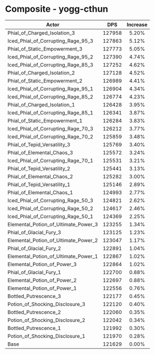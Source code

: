 # Composite - yogg-cthun
| Actor | DPS | Increase |
|---|:---:|:---:|
|Phial_of_Charged_Isolation_3|127958|5.20%|
|Iced_Phial_of_Corrupting_Rage_95_3|127863|5.12%|
|Phial_of_Static_Empowerment_3|127773|5.05%|
|Iced_Phial_of_Corrupting_Rage_95_2|127390|4.74%|
|Iced_Phial_of_Corrupting_Rage_85_3|127252|4.62%|
|Phial_of_Charged_Isolation_2|127128|4.52%|
|Phial_of_Static_Empowerment_2|126989|4.41%|
|Iced_Phial_of_Corrupting_Rage_95_1|126904|4.34%|
|Iced_Phial_of_Corrupting_Rage_85_2|126774|4.23%|
|Phial_of_Charged_Isolation_1|126428|3.95%|
|Iced_Phial_of_Corrupting_Rage_85_1|126341|3.87%|
|Phial_of_Static_Empowerment_1|126284|3.83%|
|Iced_Phial_of_Corrupting_Rage_70_3|126212|3.77%|
|Iced_Phial_of_Corrupting_Rage_70_2|125859|3.48%|
|Phial_of_Tepid_Versatility_3|125769|3.40%|
|Phial_of_Elemental_Chaos_3|125572|3.24%|
|Iced_Phial_of_Corrupting_Rage_70_1|125531|3.21%|
|Phial_of_Tepid_Versatility_2|125441|3.13%|
|Phial_of_Elemental_Chaos_2|125282|3.00%|
|Phial_of_Tepid_Versatility_1|125146|2.89%|
|Phial_of_Elemental_Chaos_1|124993|2.77%|
|Iced_Phial_of_Corrupting_Rage_50_3|124821|2.62%|
|Iced_Phial_of_Corrupting_Rage_50_2|124617|2.46%|
|Iced_Phial_of_Corrupting_Rage_50_1|124369|2.25%|
|Elemental_Potion_of_Ultimate_Power_3|123255|1.34%|
|Phial_of_Glacial_Fury_3|123125|1.23%|
|Elemental_Potion_of_Ultimate_Power_2|123047|1.17%|
|Phial_of_Glacial_Fury_2|122891|1.04%|
|Elemental_Potion_of_Ultimate_Power_1|122867|1.02%|
|Elemental_Potion_of_Power_3|122864|1.02%|
|Phial_of_Glacial_Fury_1|122700|0.88%|
|Elemental_Potion_of_Power_2|122697|0.88%|
|Elemental_Potion_of_Power_1|122556|0.76%|
|Bottled_Putrescence_3|122177|0.45%|
|Potion_of_Shocking_Disclosure_3|122120|0.40%|
|Bottled_Putrescence_2|122060|0.35%|
|Potion_of_Shocking_Disclosure_2|122042|0.34%|
|Bottled_Putrescence_1|121992|0.30%|
|Potion_of_Shocking_Disclosure_1|121970|0.28%|
|Base|121629|0.00%|
